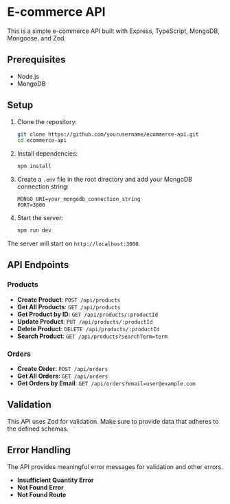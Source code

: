 # E-commerce API

This is a simple e-commerce API built with Express, TypeScript, MongoDB, Mongoose, and Zod.

## Prerequisites

- Node.js
- MongoDB

## Setup

1. Clone the repository:

    ```bash
    git clone https://github.com/yourusername/ecommerce-api.git
    cd ecommerce-api
    ```

2. Install dependencies:

    ```bash
    npm install
    ```

3. Create a `.env` file in the root directory and add your MongoDB connection string:

    ```env
    MONGO_URI=your_mongodb_connection_string
    PORT=3000
    ```

4. Start the server:

    ```bash
    npm run dev
    ```

The server will start on `http://localhost:3000`.

## API Endpoints

### Products

- **Create Product**: `POST /api/products`
- **Get All Products**: `GET /api/products`
- **Get Product by ID**: `GET /api/products/:productId`
- **Update Product**: `PUT /api/products/:productId`
- **Delete Product**: `DELETE /api/products/:productId`
- **Search Product**: `GET /api/products?searchTerm=term`

### Orders

- **Create Order**: `POST /api/orders`
- **Get All Orders**: `GET /api/orders`
- **Get Orders by Email**: `GET /api/orders?email=user@example.com`

## Validation

This API uses Zod for validation. Make sure to provide data that adheres to the defined schemas.

## Error Handling

The API provides meaningful error messages for validation and other errors.

- **Insufficient Quantity Error**
- **Not Found Error**
- **Not Found Route**
